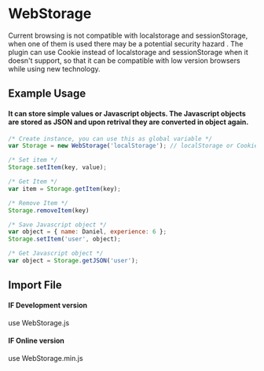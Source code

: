 # WebStorage
Current browsing is not compatible with localstorage and sessionStorage, when one of them is used  there may be a potential security hazard . The plugin can use Cookie instead of localstorage and sessionStorage when it doesn't support, so that it can be compatible with low version browsers while using new technology.

## Example Usage
#### It can store simple values or Javascript objects. The Javascript objects are stored as JSON and upon retrival they are converted in object again. 
```javascript
/* Create instance, you can use this as global variable */
var Storage = new WebStorage('localStorage'); // localStorage or Cookies or sessionStorage

/* Set item */
Storage.setItem(key, value);

/* Get Item */
var item = Storage.getItem(key);

/* Remove Item */
Storage.removeItem(key)

/* Save Javascript object */
var object = { name: Daniel, experience: 6 };
Storage.setItem('user', object);

/* Get Javascript object */
var object = Storage.getJSON('user');
```
## Import File
#### IF  Development version
use WebStorage.js

#### IF Online version
use WebStorage.min.js
